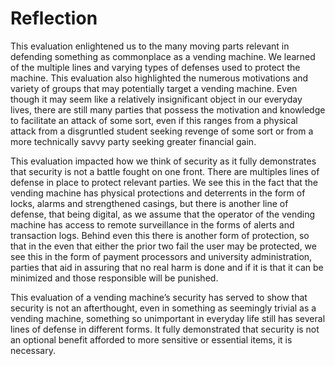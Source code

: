 # Reflection 

This evaluation enlightened us to the many moving parts relevant in defending something as commonplace as a vending machine. We learned of the multiple lines and varying types of defenses used to protect the machine. This evaluation also highlighted the numerous motivations and variety of groups that may potentially target a vending machine. Even though it may seem like a relatively insignificant object in our everyday lives, there are still many parties that possess the motivation and knowledge to facilitate an attack of some sort, even if this ranges from a physical attack from a disgruntled student seeking revenge of some sort or from a more technically savvy party seeking greater financial gain. 

This evaluation impacted how we think of security as it fully demonstrates that security is not a battle fought on one front. There are multiples lines of defense in place to protect relevant parties. We see this in the fact that the vending machine has physical protections and deterrents in the form of locks, alarms and strengthened casings, but there is another line of defense, that being digital, as we assume that the operator of the vending machine has access to remote surveillance in the forms of alerts and transaction logs. Behind even this there is another form of protection, so that in the even that either the prior two fail the user may be protected, we see this in the form of payment processors and university administration, parties that aid in assuring that no real harm is done and if it is that it can be minimized and those responsible will be punished. 

This evaluation of a vending machine’s security has served to show that security is not an afterthought, even in something as seemingly trivial as a vending machine, something so unimportant in everyday life still has several lines of defense in different forms. It fully demonstrated that security is not an optional benefit afforded to more sensitive or essential items, it is necessary. 

